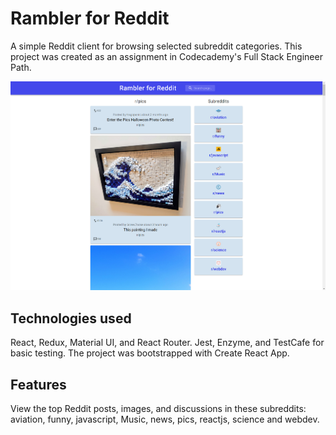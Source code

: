 # Rambler for Reddit

A simple Reddit client for browsing selected subreddit categories. This project was created as an assignment in Codecademy's Full Stack Engineer Path.

![Screenshot of Rambler for Reddit](https://github.com/mikejoh12/rambler-for-reddit/blob/main/RamblerForReddit_Screenshot.png)

## Technologies used

React, Redux, Material UI, and React Router. Jest, Enzyme, and TestCafe for basic testing. The project was bootstrapped with Create React App.

## Features

View the top Reddit posts, images, and discussions in these subreddits: aviation, funny, javascript, Music, news, pics, reactjs, science and webdev.
